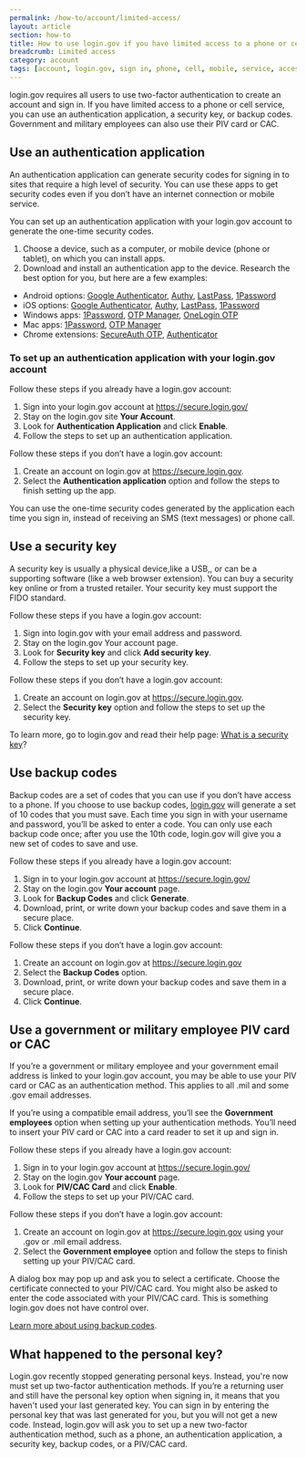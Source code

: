```yaml
---
permalink: /how-to/account/limited-access/
layout: article
section: how-to
title: How to use login.gov if you have limited access to a phone or cell service
breadcrumb: Limited access
category: account
tags: [account, login.gov, sign in, phone, cell, mobile, service, access, limited, support-update-account]
---
```


login.gov requires all users to use two-factor authentication to create an account and sign in. If you have limited access to a phone or cell service, you can use an authentication application, a security key, or backup codes. Government and military employees can also use their PIV card or CAC.

## Use an authentication application 

An authentication application can generate security codes for signing in to sites that require a high level of security. You can use these apps to get security codes even if you don’t have an internet connection or mobile service. 

You can set up an authentication application with your login.gov account to generate the one-time security codes. 

1. Choose a device, such as a computer, or mobile device (phone or tablet), on which you can install apps.
2. Download and install an authentication app to the device.  Research the best option for you, but here are a few examples:
  *	Android options: [Google Authenticator](https://play.google.com/store/apps/details?id=com.google.android.apps.authenticator2&hl=en), [Authy](https://authy.com/), [LastPass](https://lastpass.com/), [1Password](https://1password.com/)
  * iOS options: [Google Authenticator](https://play.google.com/store/apps/details?id=com.google.android.apps.authenticator2&hl=en), [Authy](https://authy.com/), [LastPass](https://lastpass.com/), [1Password](https://1password.com/)
  * Windows apps: [1Password](https://1password.com/), [OTP Manager](https://www.microsoft.com/en-us/p/otp-manager/9nblggh6hngn), [OneLogin OTP](https://onelogin.service-now.com/support?id=csm_index)
  * Mac apps: [1Password](https://1password.com/), [OTP Manager](https://www.microsoft.com/en-us/p/otp-manager/9nblggh6hngn)
  * Chrome extensions: [SecureAuth OTP](https://chrome.google.com/webstore/detail/secureauth-otp/cjpfiickajaodicfcmkfgdicnlhaompc?hl=en-US), [Authenticator](https://chrome.google.com/webstore/detail/authenticator/bhghoamapcdpbohphigoooaddinpkbai?hl=en)

### To set up an authentication application with your login.gov account

Follow these steps if you already have a login.gov account:

1. Sign into your login.gov account at <a href="https://secure.login.gov/">https://secure.login.gov/</a>
2. Stay on the login.gov site **Your Account**.
3. Look for **Authentication Application** and click **Enable**.
4. Follow the steps to set up an authentication application.

Follow these steps if you don’t have a login.gov account:

1. Create an account on login.gov at https://secure.login.gov.
2. Select the **Authentication application** option and follow the steps to finish setting up the app.

You can use the one-time security codes generated by the application each time you sign in, instead of receiving an SMS (text messages) or phone call.

## Use a security key

A security key is usually a physical device,like a USB,, or can be a supporting software (like a web browser extension). You can buy a security key online or from a trusted retailer. Your security key must support the FIDO standard. 

Follow these steps if you have a login.gov account:

1.	Sign into login.gov with your email address and password.
2.	Stay on the login.gov Your account page.
3.	Look for **Security key** and click **Add security key**.
4.	Follow the steps to set up your security key.

Follow these steps if you don’t have a login.gov account:

1.	Create an account on login.gov at https://secure.login.gov.
2.	Select the **Security key** option and follow the steps to set up the security key.

To learn more, go to login.gov and read their help page: 
[What is a security key](https://login.gov/help/security-keys/what-is-a-security-key/)?

## Use backup codes 

Backup codes are a set of codes that you can use if you don’t have access to a phone. If you choose to use backup codes, [login.gov](http://login.gov/) will generate a set of 10 codes that you must save. Each time you sign in with your username and password, you’ll be asked to enter a code. You can only use each backup code once; after you use the 10th code, login.gov will give you a new set of codes to save and use. 

Follow these steps if you already have a login.gov account:

1.	Sign in to your login.gov account at https://secure.login.gov/
2.	Stay on the login.gov **Your account** page.
3.	Look for **Backup Codes** and click **Generate**.
4.	Download, print, or write down your backup codes and save them in a secure place. 
5.	Click **Continue**.

Follow these steps if you don’t have a login.gov account:

1.	Create an account on login.gov at https://secure.login.gov 
2.	Select the **Backup Codes** option.
3.	Download, print, or write down your backup codes and save them in a secure place. 
4.	Click **Continue**.

## Use a government or military employee PIV card or CAC

If you’re a government or military employee and your government email address is linked to your login.gov account, you may be able to use your PIV card or CAC as an authentication method. This applies to all .mil and some .gov email addresses.

If you’re using a compatible email address, you’ll see the **Government employees** option when setting up your authentication methods. You’ll need to insert your PIV card or CAC into a card reader to set it up and sign in. 

Follow these steps if you already have a login.gov account:

1.	Sign in to your login.gov account at https://secure.login.gov/
2.	Stay on the login.gov **Your account** page.
3.	Look for **PIV/CAC Card** and click **Enable**.
4. Follow the steps to set up your PIV/CAC card.

Follow these steps if you don’t have a login.gov account:

1.	Create an account on login.gov at https://secure.login.gov using your .gov or .mil email address.
2.	Select the **Government employee** option and follow the steps to finish setting up your PIV/CAC card.

A dialog box may pop up and ask you to select a certificate. Choose the certificate connected to your PIV/CAC card. You might also be asked to enter the code associated with your PIV/CAC card. This is something login.gov does not have control over. 

[Learn more about using backup codes](https://login.gov/help/creating-an-account/how-do-i-create-an-account-with-only-one-two-factor-authenticator/).

## What happened to the personal key?

Login.gov recently stopped generating personal keys. Instead, you're now must set up two-factor authentication methods. If you’re a returning user and still have the personal key option when signing in, it means that you haven't used your last generated key. You can sign in by entering the personal key that was last generated for you, but you will not get a new code. Instead, login.gov will ask you to set up a new two-factor authentication method, such as a phone, an authentication application, a security key, backup codes, or a PIV/CAC card. 


